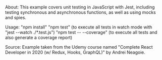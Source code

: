 About:
This example covers unit testing in JavaScript with Jest, including testing synchronous and asynchronous functions, as well as using mocks and spies.

Usage:
"npm install"
"npm test" (to execute all tests in watch mode with "jest --watch ./*.test.js")
"npm test -- --coverage" (to execute all tests and also generate a coverage report)

Source:
Example taken from the Udemy course named "Complete React Developer in 2020 (w/ Redux, Hooks, GraphQL)" by Andrei Neagoie.
